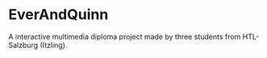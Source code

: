 # EverAndQuinn
A interactive multimedia diploma project made by three students from HTL-Salzburg (Itzling).
